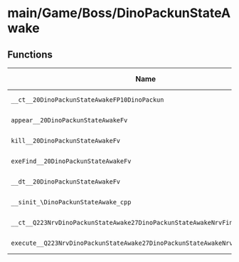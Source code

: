 # main/Game/Boss/DinoPackunStateAwake

## Functions

| Name | Address | Match % |
|------|---------|---------|
| `__ct__20DinoPackunStateAwakeFP10DinoPackun` | `0x8004B13C` | :x: (0.0%) |
| `appear__20DinoPackunStateAwakeFv` | `0x8004B19C` | :x: (0.0%) |
| `kill__20DinoPackunStateAwakeFv` | `0x8004B1AC` | :x: (0.0%) |
| `exeFind__20DinoPackunStateAwakeFv` | `0x8004B1C8` | :x: (0.0%) |
| `__dt__20DinoPackunStateAwakeFv` | `0x8004B2A0` | :x: (0.0%) |
| `__sinit_\DinoPackunStateAwake_cpp` | `0x8004B2F8` | :x: (0.0%) |
| `__ct__Q223NrvDinoPackunStateAwake27DinoPackunStateAwakeNrvFindFv` | `0x8004B300` | :x: (0.0%) |
| `execute__Q223NrvDinoPackunStateAwake27DinoPackunStateAwakeNrvFindCFP5Spine` | `0x8004B310` | :x: (0.0%) |